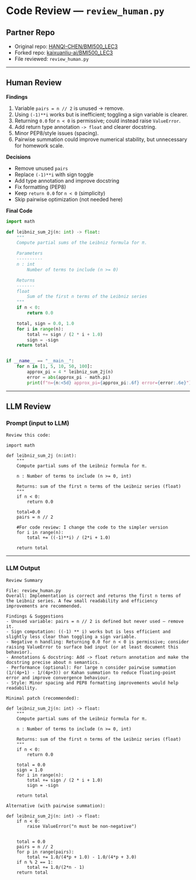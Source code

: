 # Code Review — `review_human.py`

## Partner Repo
- Original repo: [HANQI-CHEN/BMI500_LEC3](https://github.com/HANQI-CHEN/BMI500_LEC3)  
- Forked repo: [kaixuanliu-ai/BMI500_LEC3](https://github.com/kaixuanliu-ai/BMI500_LEC3)  
- File reviewed: `review_human.py`  

---

## Human Review

**Findings**
1. Variable `pairs = n // 2` is unused → remove.  
2. Using `(-1)**i` works but is inefficient; toggling a sign variable is clearer.  
3. Returning `0.0` for `n < 0` is permissive; could instead raise `ValueError`.  
4. Add return type annotation `-> float` and clearer docstring.  
5. Minor PEP8/style issues (spacing).  
6. Pairwise summation could improve numerical stability, but unnecessary for homework scale.  

**Decisions**
- Remove unused `pairs`  
- Replace `(-1)**i` with sign toggle  
- Add type annotation and improve docstring  
- Fix formatting (PEP8)  
- Keep `return 0.0` for `n < 0` (simplicity)  
- Skip pairwise optimization (not needed here)  

**Final Code**
```python
import math

def leibniz_sum_2j(n: int) -> float:
    """
    Compute partial sums of the Leibniz formula for π.

    Parameters
    ----------
    n : int
        Number of terms to include (n >= 0)

    Returns
    -------
    float
        Sum of the first n terms of the Leibniz series
    """
    if n < 0:
        return 0.0

    total, sign = 0.0, 1.0
    for i in range(n):
        total += sign / (2 * i + 1.0)
        sign = -sign
    return total


if __name__ == "__main__":
    for n in [1, 5, 10, 50, 100]:
        approx_pi = 4 * leibniz_sum_2j(n)
        error = abs(approx_pi - math.pi)
        print(f"n={n:<5d} approx_pi={approx_pi:.6f} error={error:.6e}")
```

---

## LLM Review

### Prompt (input to LLM)
```
Review this code:

import math

def leibniz_sum_2j (n:int):
    """
    Compute partial sums of the Leibniz formula for π.

    n : Number of terms to include (n >= 0, int)

    Returns: sum of the first n terms of the Leibniz series (float)
    """
    if n < 0:
        return 0.0
    
    total=0.0
    pairs = n // 2

    #For code review: I change the code to the simpler version
    for i in range(n):
        total += ((-1)**i) / (2*i + 1.0)

    return total
```

---

### LLM Output
```
Review Summary

File: review_human.py
Overall: Implementation is correct and returns the first n terms of the Leibniz series. A few small readability and efficiency improvements are recommended.

Findings & Suggestions
- Unused variable: pairs = n // 2 is defined but never used — remove it.
- Sign computation: ((-1) ** i) works but is less efficient and slightly less clear than toggling a sign variable.
- Negative n handling: Returning 0.0 for n < 0 is permissive; consider raising ValueError to surface bad input (or at least document this behavior).
- Annotations & docstring: Add -> float return annotation and make the docstring precise about n semantics.
- Performance (optional): For large n consider pairwise summation (1/(4p+1) - 1/(4p+3)) or Kahan summation to reduce floating-point error and improve convergence behaviour.
- Style: Minor spacing and PEP8 formatting improvements would help readability.

Minimal patch (recommended):

def leibniz_sum_2j(n: int) -> float:
    """
    Compute partial sums of the Leibniz formula for π.

    n : Number of terms to include (n >= 0, int)

    Returns: sum of the first n terms of the Leibniz series (float)
    """
    if n < 0:
        return 0.0

    total = 0.0
    sign = 1.0
    for i in range(n):
        total += sign / (2 * i + 1.0)
        sign = -sign

    return total

Alternative (with pairwise summation):

def leibniz_sum_2j(n: int) -> float:
    if n < 0:
        raise ValueError("n must be non-negative")


    total = 0.0
    pairs = n // 2
    for p in range(pairs):
        total += 1.0/(4*p + 1.0) - 1.0/(4*p + 3.0)
    if n % 2 == 1:
        total += 1.0/(2*n - 1)
    return total
```
 
